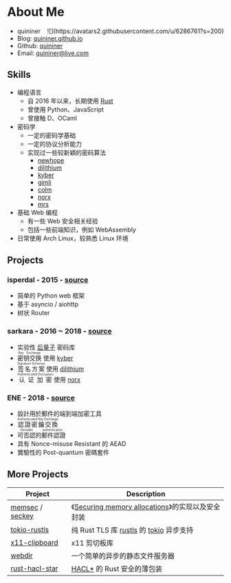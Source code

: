 About Me
========

* quininer
	<div style='float: right;'>![](https://avatars2.githubusercontent.com/u/6286761?s=200)</div>
* Blog: [quininer.github.io](https://quininer.github.io/)
* Github: [quininer](https://github.com/quininer)
* Email: [quininer@live.com](mailto:quininer@live.com)


Skills
------

* 编程语言
	+ 自 2016 年以来，长期使用 [Rust]
	+ 曾使用 Python、JavaScript
	+ 曾接触 D、OCaml
* 密码学
	+ 一定的密码学基础
	+ 一定的协议分析能力
	+ 实现过一些较新穎的密码算法
		- [newhope](https://github.com/quininer/newhope)
		- [dilithium](https://github.com/quininer/dilithium)
		- [kyber](https://github.com/quininer/kyber)
		- [gimli](https://github.com/quininer/gimli)
		- [colm](https://github.com/quininer/colm)
		- [norx](https://github.com/quininer/norx)
		- [mrs](https://github.com/quininer/mem-aead-mrs)
* 基础 Web 编程
	+ 有一些 Web 安全相关经验
	+ 包括一些前端知识，例如 WebAssembly
* 日常使用 Arch Linux，较熟悉 Linux 环境


Projects
--------

### isperdal - 2015 - [source](https://github.com/quininer/isperdal)

+ 简单的 Python web 框架
+ 基于 asyncio / aiohttp
+ 树状 Router

### sarkara - 2016 ~ 2018 - [source](https://github.com/quininer/sarkara)

+ 实验性 [后量子](https://en.wikipedia.org/wiki/Post-quantum_cryptography) 密码库
+ <ruby>密钥交换<rt>Key Exchange</rt></ruby>
	使用 [kyber](https://eprint.iacr.org/2017/634.pdf)
+ <ruby>签名方案<rt>Signature Schemes</rt></ruby>
	使用 [dilithium](https://eprint.iacr.org/2017/633.pdf)
+ <ruby>认证加密<rt>Authenticated Encryption</rt></ruby>
	使用 [norx](https://norx.io/)

### ENE - 2018 - [source](https://github.com/quininer/ene)

+ 設計用於郵件的端到端加密工具
+ <ruby>認證密鑰交換<rt>Authenticated Key Exchange</rt></ruby>
+ <ruby>可否認的郵件認證<rt>Deniable authentication</rt></ruby>
+ 具有 Nonce-misuse Resistant 的 AEAD
+ 實驗性的 Post-quantum 密碼套件


More Projects
-------------

| Project	| Description
|-----------|--------------
| [memsec](https://github.com/quininer/memsec) / [seckey](https://github.com/quininer/seckey) | 《[Securing memory allocations]》的实现以及安全封装
| [tokio-rustls](https://github.com/quininer/tokio-rustls) | 纯 Rust TLS 库 [rustls] 的 [tokio] 异步支持
| [x11-clipboard](https://github.com/quininer/x11-clipboard) | x11 剪切板库
| [webdir](https://github.com/Tyzzer/webdir) | 一个简单的异步的静态文件服务器
| [rust-hacl-star](https://github.com/quininer/rust-hacl-star) | [HACL\*] 的 Rust 安全的薄包装


[Rust]: https://www.rust-lang.org/
[Securing memory allocations]: https://download.libsodium.org/doc/helpers/memory_management.html
[tokio]: https://tokio.rs/
[rustls]: https://github.com/ctz/rustls
[HACL\*]: https://github.com/mitls/hacl-star
